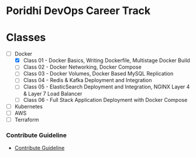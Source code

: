 # Poridhi DevOps Career Track

# Classes

- [ ] Docker
  - [x] Class 01 - Docker Basics, Writing Dockerfile, Multistage Docker Build
  - [ ] Class 02 - Docker Networking, Docker Compose
  - [ ] Class 03 - Docker Volumes, Docker Based MySQL Replication
  - [ ] Class 04 - Redis & Kafka Deployment and Integration
  - [ ] Class 05 - ElasticSearch Deployment and Integration, NGINX Layer 4 & Layer 7 Load Balancer
  - [ ] Class 06 - Full Stack Application Deployment with Docker Compose
- [ ] Kubernetes
- [ ] AWS
- [ ] Terraform

### Contribute Guideline
- [Contribute Guideline](contribute.md#contribute-guideline)

